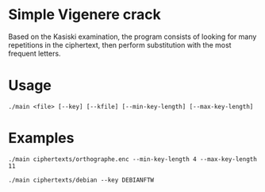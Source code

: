# Simple Vigenere crack

Based on the Kasiski examination, the program consists of looking for many repetitions in the ciphertext, then perform substitution with the most frequent letters.

# Usage


```
./main <file> [--key] [--kfile] [--min-key-length] [--max-key-length]
```

# Examples

```
./main ciphertexts/orthographe.enc --min-key-length 4 --max-key-length 11
```

```
./main ciphertexts/debian --key DEBIANFTW
```
